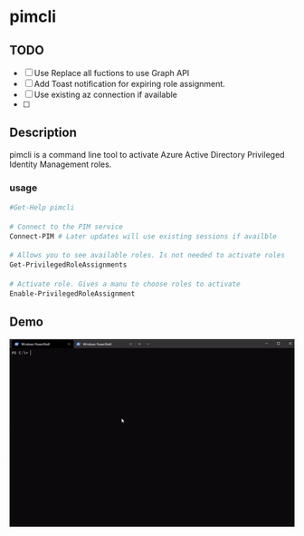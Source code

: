 # pimcli

## TODO

- [ ] Use Replace all fuctions to use Graph API
- [ ] Add Toast notification for expiring role assignment.
- [ ] Use existing az connection if available
- [ ] 

## Description

pimcli is a command line tool to activate Azure Active Directory Privileged Identity Management roles. 

### usage

```Powershell
#Get-Help pimcli

# Connect to the PIM service
Connect-PIM # Later updates will use existing sessions if availble

# Allows you to see available roles. Is not needed to activate roles
Get-PrivilegedRoleAssignments

# Activate role. Gives a manu to choose roles to activate
Enable-PrivilegedRoleAssignment

```

## Demo

![Enable-PrivilegedRoleAssignment demo](./fig/demo01.gif)